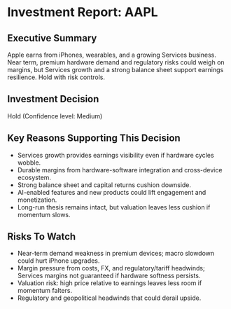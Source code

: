 # Investment Report: AAPL
## Executive Summary
Apple earns from iPhones, wearables, and a growing Services business. Near term, premium hardware demand and regulatory risks could weigh on margins, but Services growth and a strong balance sheet support earnings resilience. Hold with risk controls.
## Investment Decision
Hold (Confidence level: Medium)
## Key Reasons Supporting This Decision
- Services growth provides earnings visibility even if hardware cycles wobble.
- Durable margins from hardware-software integration and cross-device ecosystem.
- Strong balance sheet and capital returns cushion downside.
- AI-enabled features and new products could lift engagement and monetization.
- Long-run thesis remains intact, but valuation leaves less cushion if momentum slows.
## Risks To Watch
- Near-term demand weakness in premium devices; macro slowdown could hurt iPhone upgrades.
- Margin pressure from costs, FX, and regulatory/tariff headwinds; Services margins not guaranteed if hardware softness persists.
- Valuation risk: high price relative to earnings leaves less room if momentum falters.
- Regulatory and geopolitical headwinds that could derail upside.
